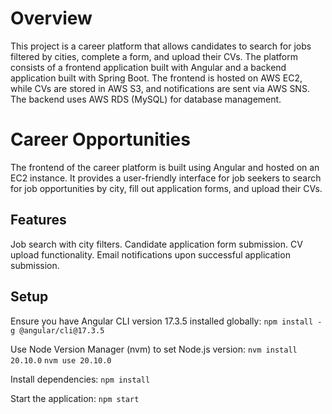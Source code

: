 # Overview
This project is a career platform that allows candidates to search for jobs filtered by cities, complete a form, and upload their CVs. The platform consists of a frontend application built with Angular and a backend application built with Spring Boot. The frontend is hosted on AWS EC2, while CVs are stored in AWS S3, and notifications are sent via AWS SNS. The backend uses AWS RDS (MySQL) for database management.

# Career Opportunities

The frontend of the career platform is built using Angular and hosted on an EC2 instance. It provides a user-friendly interface for job seekers to search for job opportunities by city, fill out application forms, and upload their CVs.

## Features

Job search with city filters.
Candidate application form submission.
CV upload functionality.
Email notifications upon successful application submission.

## Setup

Ensure you have Angular CLI version 17.3.5 installed globally:
````npm install -g @angular/cli@17.3.5````

Use Node Version Manager (nvm) to set Node.js version:
````nvm install 20.10.0````
````nvm use 20.10.0````

Install dependencies:
````npm install````

Start the application:
````npm start````

